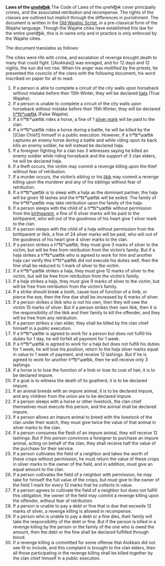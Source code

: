 **Laws of the [ɥnehɨʈ͡ʂɨk](Ksehen%20Clan#The%20First%20Dynasty)**
The Code of Laws of the ɥnehɨʈ͡ʂɨk cover principally crimes, and the associated retribution and recompense. The rights of the classes are outlined but implicit through the differences in punishment. The document is written in the [Old Wajahic Script](Wajahic%20Scripts#The%20Old%20Wajahic%20Script), in a pre-classical form of the Wajahe language. Though the Wajahe cities have established this law for the entire ɥnehɨʈ͡ʂɨk, this is in name only and in practice is only enforced by the Wajahe cities.

The document translates as follows:

The cities were rife with crime, and escalation of revenge brought death to many that could fight. [[Aiokkais]] was enraged, and for 12 days and 12 nights, the sun did not rise. When his anger was mollified by the priests, he presented the councils of the clans with the following document, his word inscribed on paper for all to read:
1. If a person is able to complete a circuit of the city walls upon horseback without mistake before their 15th Winter, they will be declared [həɭə](Social%20Classes.md) (True Wajahe).
2. If a person is unable to complete a circuit of the city walls upon horseback without mistake before their 15th Winter, they will be declared [hʷt͡sʷɥœt͡sk](Social%20Classes.md) (False Wajahe).
3. If a hʷt͡sʷɥœt͡sk rides a horse, a fine of 1 [silver mark](Currency.md) will be paid to the clan.
4. If a hʷt͡sʷɥœt͡sk rides a horse during a battle, he will be killed by the [[Clan Chief]] himself in a public execution. However, if a hʷt͡sʷɥœt͡sk captures an enemy horse during a battle and while riding upon its back kills an enemy soldier, he will instead be declared həɭə.
5. If a foreigner fighting for a clan has 3 witnesses saying he killed an enemy soldier while riding horseback and the support of 3 clan elders, he will be declared həɭə.
6. If a theft occurs, the victim may commit a revenge killing upon the thief without fear of retribution.
7. If a murder occurs, the victim’s sibling or his [likik](Comitatus) may commit a revenge killing upon the murderer and any of his siblings without fear of retribution.
8. If a hʷt͡sʷɥœt͡sk is to sleep with a həɭə as the dominant partner, the həɭə will be given 18 lashes and the hʷt͡sʷɥœt͡sk will be exiled. The family of the hʷt͡sʷɥœt͡sk may take retribution upon the family of the həɭə.
9. If a person sleeps with the child of a hʷt͡sʷɥœt͡sk without permission from the [birthparent](Gender%20and%20Interpersonal%20Relationships#Kinship), a fine of 6 silver marks will be paid to the birthparent, who will out of the goodness of his heart give 1 silver mark to the clan.
10. If a person sleeps with the child of a həɭə without permission from the birthparent or likik, a fine of 24 silver marks will be paid, who will out of the goodness of his heart give 4 silver marks to the clan.
11. If a person strikes a hʷt͡sʷɥœt͡sk, they must give 3 marks of silver to the victim, but will be free from retribution from the victim’s family. But if a həɭə strikes a hʷt͡sʷɥœt͡sk who is agreed to work for him and another həɭə can verify this hʷt͡sʷɥœt͡sk did not execute his duties well, then the fine shall be reduced to 1 mark of silver to the victim.
12. If a hʷt͡sʷɥœt͡sk strikes a həɭə, they must give 12 marks of silver to the victim, but will be free from retribution from the victim’s family.
13. If a həɭə strikes a həɭə, they must give 9 marks of silver to the victim, but will be free from retribution from the victim’s family.
14. If a strike should break a tooth, cause loss of function of a limb, or pierce the eye, then the fine due shall be increased by 6 marks of silver.
15. If a person strikes a likik who is not his own, then they will owe the victim 15 marks of silver. But if a person strikes their own likik, then it is the responsibility of the likik and their family to kill the offender, and they will be free from any retribution.
16. If a person strikes a clan elder, they shall be killed by the clan chief himself in a public execution.
17. If a hʷt͡sʷɥœt͡sk is agreed to work for a person but does not fulfill his duties for 1 day, he will forfeit all payment for 1 week.
18. If a hʷt͡sʷɥœt͡sk is agreed to work for a həɭə but does not fulfill his duties for 1 week, he will lose his position, return to the həɭə silver marks equal in value to 1 week of payment, and receive 12 lashings. But if he is agreed to work for another hʷt͡sʷɥœt͡sk, then he will receive only 3 lashings.
19. If a horse is to lose the function of a limb or lose its coat of hair, it is to be declared impure.
20. If a goat is to witness the death of its goatherd, it is to be declared impure.
21. If an animal breeds with an impure animal, it is to be declared impure, and any children from the union are to be declared impure.
22. If a person sleeps with a horse or other livestock, the clan chief themselves must execute this person, and the animal shall be declared impure.
23. If a person allows an impure animal to breed with the livestock of the clan under their watch, they must give twice the value of that animal in silver marks to the clan.
24. If a person consumes the flesh of an impure animal, they will receive 12 lashings. But if this person convinces a foreigner to purchase an impure animal, acting on behalf of the clan, they shall receive half the value of the purchase for their service.
25. If a person cultivates the field of a neighbor and takes the worth of these crops without permission, he must return the value of these crops in silver marks to the owner of the field, and in addition, must give an equal amount to the clan.
26. If a person cultivates the field of a neighbor with permission, he may take for himself the full value of the crops, but must give to the owner of the field 1 mark for every 12 marks that he collects in value.
27. If a person agrees to cultivate the field of a neighbor but does not fulfill this obligation, the owner of the field may commit a revenge killing upon the offender, without fear of retribution.
28. If a person is unable to pay a debt or fine that is due that exceeds 12 marks of silver, a revenge killing is allowed in recompense.
29. If a person who is unable to pay a debt or a fine dies, their family will take the responsibility of the debt or fine. But if the person is killed in a revenge killing by the person or the family of the one who is owed the amount, then the debt or the fine shall be declared fulfilled through blood.
30. If a revenge killing is committed for some offense that Aiokkais did not see fit to include, and this complaint is brought to the clan elders, then all those participating in the revenge killing shall be killed together by the clan chief himself in a public execution.